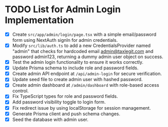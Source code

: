 # TODO List for Admin Login Implementation

- [x] Create `src/app/admin/login/page.tsx` with a simple email/password form using NextAuth signIn for admin credentials.
- [x] Modify `src/lib/auth.ts` to add a new CredentialsProvider named "admin" that checks for hardcoded email admin@taxlegit.com and password admin123, returning a dummy admin user object on success.
- [x] Test the admin login functionality to ensure it works correctly.
- [x] Update Prisma schema to include role and password fields.
- [x] Create admin API endpoint at `/api/admin-login` for secure verification.
- [x] Update seed file to create admin user with hashed password.
- [x] Create admin dashboard at `/admin/dashboard` with role-based access control.
- [x] Fix TypeScript types for role and password fields.
- [x] Add password visibility toggle to login form.
- [x] Fix redirect issue by using localStorage for session management.
- [x] Generate Prisma client and push schema changes.
- [x] Seed the database with admin user.
